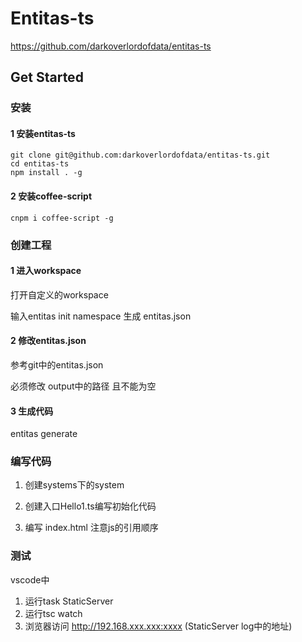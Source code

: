 # Entitas-ts

https://github.com/darkoverlordofdata/entitas-ts

## Get Started

### 安装

#### 1 安装entitas-ts

```
git clone git@github.com:darkoverlordofdata/entitas-ts.git
cd entitas-ts
npm install . -g
```

#### 2 安装coffee-script
```
cnpm i coffee-script -g
```
### 创建工程

#### 1 进入workspace

打开自定义的workspace

输入entitas init namespace  生成  entitas.json

#### 2 修改entitas.json

参考git中的entitas.json

必须修改 output中的路径 且不能为空

#### 3 生成代码
entitas generate  

### 编写代码

1. 创建systems下的system

2. 创建入口Hello1.ts编写初始化代码

3. 编写 index.html 注意js的引用顺序

### 测试

vscode中

1. 运行task StaticServer
2. 运行tsc watch
3. 浏览器访问 http://192.168.xxx.xxx:xxxx  (StaticServer log中的地址)




